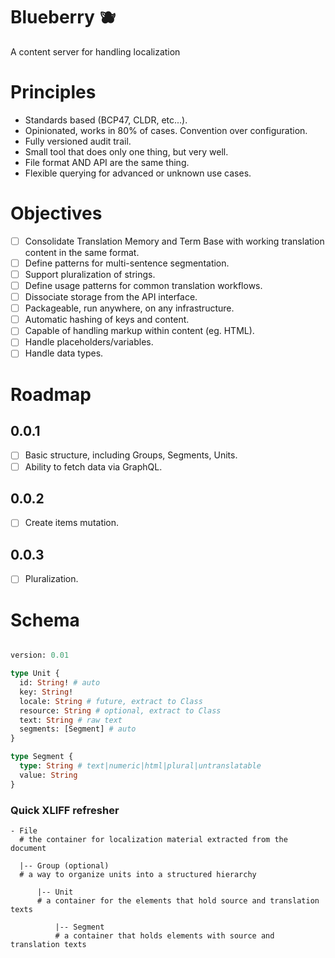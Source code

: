 # Blueberry :blueberries:

A content server for handling localization


# Principles

- Standards based (BCP47, CLDR, etc...).
- Opinionated, works in 80% of cases. Convention over configuration.
- Fully versioned audit trail.
- Small tool that does only one thing, but very well.
- File format AND API are the same thing.
- Flexible querying for advanced or unknown use cases.

# Objectives

- [ ] Consolidate Translation Memory and Term Base with working translation content in the same format.
- [ ] Define patterns for multi-sentence segmentation.
- [ ] Support pluralization of strings.
- [ ] Define usage patterns for common translation workflows.
- [ ] Dissociate storage from the API interface.
- [ ] Packageable, run anywhere, on any infrastructure.
- [ ] Automatic hashing of keys and content.
- [ ] Capable of handling markup within content (eg. HTML).
- [ ] Handle placeholders/variables.
- [ ] Handle data types.

# Roadmap

## 0.0.1

- [ ] Basic structure, including Groups, Segments, Units.
- [ ] Ability to fetch data via GraphQL.

## 0.0.2

- [ ] Create items mutation.

## 0.0.3

- [ ] Pluralization.

# Schema

```graphql

version: 0.01

type Unit {
  id: String! # auto
  key: String!
  locale: String # future, extract to Class
  resource: String # optional, extract to Class
  text: String # raw text
  segments: [Segment] # auto
}

type Segment {
  type: String # text|numeric|html|plural|untranslatable
  value: String
}

```

### Quick XLIFF refresher

```
- File
  # the container for localization material extracted from the document
  
  |-- Group (optional)
  # a way to organize units into a structured hierarchy
  
      |-- Unit
      # a container for the elements that hold source and translation texts
      
          |-- Segment
          # a container that holds elements with source and translation texts
```
